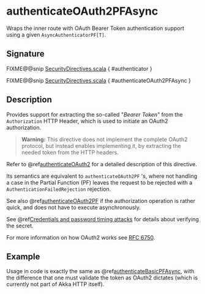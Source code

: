 <a id="authenticateoauth2pfasync"></a>
# authenticateOAuth2PFAsync

Wraps the inner route with OAuth Bearer Token authentication support using a given `AsyncAuthenticatorPF[T]`.

## Signature

FIXME@@snip [SecurityDirectives.scala](../../../../../../../../../akka-http/src/main/scala/akka/http/scaladsl/server/directives/SecurityDirectives.scala) { #authenticator }

FIXME@@snip [SecurityDirectives.scala](../../../../../../../../../akka-http/src/main/scala/akka/http/scaladsl/server/directives/SecurityDirectives.scala) { #authenticateOAuth2PFAsync }

## Description

Provides support for extracting the so-called "*Bearer Token*" from the `Authorization` HTTP Header,
which is used to initiate an OAuth2 authorization.

> **Warning:**
This directive does not implement the complete OAuth2 protocol, but instead enables implementing it,
by extracting the needed token from the HTTP headers.

Refer to @ref[authenticateOAuth2](authenticateOAuth2.md#authenticateoauth2) for a detailed description of this directive.

Its semantics are equivalent to `authenticateOAuth2PF` 's, where not handling a case in the Partial Function (PF)
leaves the request to be rejected with a `AuthenticationFailedRejection` rejection.

See also @ref[authenticateOAuth2PF](authenticateOAuth2PF.md#authenticateoauth2pf) if the authorization operation is rather quick, and does not have to execute asynchronously.

See @ref[Credentials and password timing attacks](index.md#credentials-and-timing-attacks-scala) for details about verifying the secret.

For more information on how OAuth2 works see [RFC 6750](https://tools.ietf.org/html/rfc6750).

## Example

Usage in code is exactly the same as @ref[authenticateBasicPFAsync](authenticateBasicPFAsync.md#authenticatebasicpfasync),
with the difference that one must validate the token as OAuth2 dictates (which is currently not part of Akka HTTP itself).